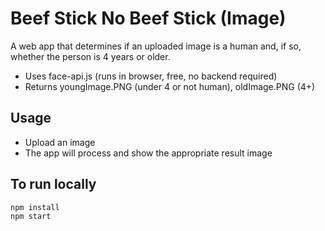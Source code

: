 # Beef Stick No Beef Stick (Image)

A web app that determines if an uploaded image is a human and, if so, whether the person is 4 years or older.

- Uses face-api.js (runs in browser, free, no backend required)
- Returns youngImage.PNG (under 4 or not human), oldImage.PNG (4+)

## Usage
- Upload an image
- The app will process and show the appropriate result image

## To run locally
```bash
npm install
npm start
```
